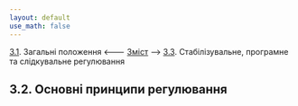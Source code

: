 ```yaml
---
layout: default
use_math: false
---
```


[3.1](3_1.md). Загальні положення <--- [Зміст](README.md) --> [3.3](3_3.md). Стабілізувальне, програмне та слідкувальне регулювання

## 3.2. Основні принципи регулювання